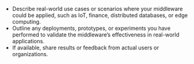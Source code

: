 - Describe real-world use cases or scenarios where your middleware could be applied, such as IoT, finance, distributed databases, or edge computing.
- Outline any deployments, prototypes, or experiments you have performed to validate the middleware’s effectiveness in real-world applications.
- If available, share results or feedback from actual users or organizations.